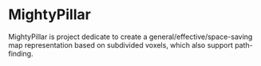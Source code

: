 # MightyPillar
MightyPillar is project dedicate to create a general/effective/space-saving map representation based on subdivided voxels, which also support path-finding. 
